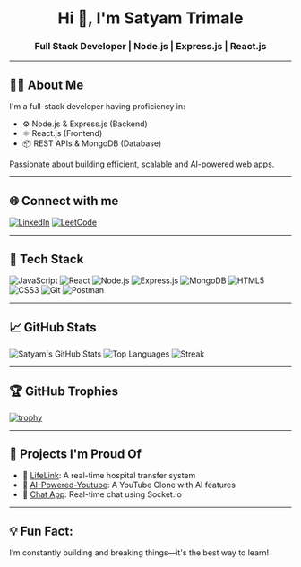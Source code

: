 <h1 align="center">Hi 👋, I'm Satyam Trimale</h1>
<h3 align="center">Full Stack Developer | Node.js | Express.js | React.js</h3>

---

## 🧑‍💻 About Me
I'm a full-stack developer having proficiency in:
- ⚙️ Node.js & Express.js (Backend)
- ⚛️ React.js (Frontend)
- 📦 REST APIs & MongoDB (Database)

Passionate about building efficient, scalable and AI-powered web apps.

---

## 🌐 Connect with me
[![LinkedIn](https://img.shields.io/badge/-LinkedIn-blue?style=flat&logo=linkedin)](https://www.linkedin.com/in/satyam-trimale-a70524527/)
[![LeetCode](https://img.shields.io/badge/-LeetCode-orange?style=flat&logo=LeetCode)](https://leetcode.com/u/SatyamTrimale/)

---

## 🧠 Tech Stack
![JavaScript](https://img.shields.io/badge/-JavaScript-F7DF1E?style=flat&logo=javascript&logoColor=black)
![React](https://img.shields.io/badge/-React-20232A?style=flat&logo=react&logoColor=61DAFB)
![Node.js](https://img.shields.io/badge/-Node.js-339933?style=flat&logo=nodedotjs&logoColor=white)
![Express.js](https://img.shields.io/badge/-Express.js-000000?style=flat&logo=express&logoColor=white)
![MongoDB](https://img.shields.io/badge/-MongoDB-4EA94B?style=flat&logo=mongodb&logoColor=white)
![HTML5](https://img.shields.io/badge/-HTML5-E34F26?style=flat&logo=html5&logoColor=white)
![CSS3](https://img.shields.io/badge/-CSS3-1572B6?style=flat&logo=css3&logoColor=white)
![Git](https://img.shields.io/badge/-Git-F05032?style=flat&logo=git&logoColor=white)
![Postman](https://img.shields.io/badge/-Postman-FF6C37?style=flat&logo=postman&logoColor=white)

---

## 📈 GitHub Stats

![Satyam's GitHub Stats](https://github-readme-stats.vercel.app/api?username=satyam-trimale&show_icons=true&theme=tokyonight)
![Top Languages](https://github-readme-stats.vercel.app/api/top-langs/?username=satyam-trimale&layout=compact&theme=tokyonight)
![Streak](https://github-readme-streak-stats.herokuapp.com/?user=satyam-trimale&theme=tokyonight)

---

## 🏆 GitHub Trophies
[![trophy](https://github-profile-trophy.vercel.app/?username=satyam-trimale&theme=onedark)](https://github.com/ryo-ma/github-profile-trophy)

---

## 🚀 Projects I'm Proud Of
- 🔗 [LifeLink](https://github.com/rbhavesh1525/LifeLink): A real-time hospital transfer system
- 🧠 [AI-Powered-Youtube](https://github.com/satyam-trimale/AI-Powered-Youtube): A YouTube Clone with AI features
- 💬 [Chat App](https://github.com/satyam-trimale/Chat-App): Real-time chat using Socket.io

---

## 💡 Fun Fact:
I’m constantly building and breaking things—it's the best way to learn!

